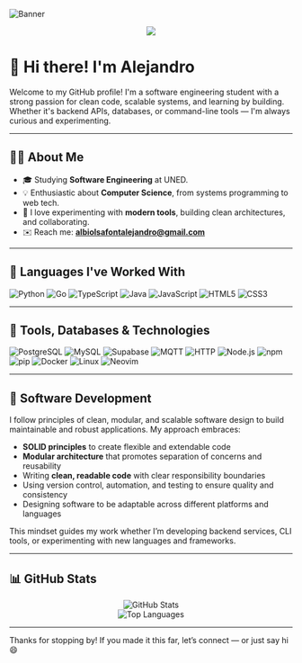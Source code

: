 ![Banner](https://capsule-render.vercel.app/api?type=waving&color=gradient&height=180&section=header&text=Hi%20I'm%20Alejandro&fontAlign=40&fontSize=40&animation=fadeIn)

<p align="center">
  <img src="https://readme-typing-svg.herokuapp.com?font=Fira+Code&size=22&duration=3000&pause=1000&center=true&vCenter=true&width=600&lines=Software+Engineering+Student;Backend+Developer+%7C+Clean+Code+Enthusiast;Always+learning+something+new!" />
</p>

# 👋 Hi there! I'm Alejandro

Welcome to my GitHub profile! I'm a software engineering student with a strong passion for clean code, scalable systems, and learning by building. Whether it's backend APIs, databases, or command-line tools — I'm always curious and experimenting.

---

## 👨‍💻 About Me

- 🎓 Studying **Software Engineering** at UNED.
- 💡 Enthusiastic about **Computer Science**, from systems programming to web tech.
- 🧪 I love experimenting with **modern tools**, building clean architectures, and collaborating.
- ✉️ Reach me: **[albiolsafontalejandro@gmail.com](mailto:albiolsafontalejandro@gmail.com)**

---

## 🧠 Languages I've Worked With

![Python](https://img.shields.io/badge/Python-3776AB?style=flat&logo=python&logoColor=white)
![Go](https://img.shields.io/badge/Go-00ADD8?style=flat&logo=go&logoColor=white)
![TypeScript](https://img.shields.io/badge/TypeScript-007ACC?style=flat&logo=typescript&logoColor=white)
![Java](https://img.shields.io/badge/Java-007396?style=flat&logo=java&logoColor=white)
![JavaScript](https://img.shields.io/badge/JavaScript-F7DF1E?style=flat&logo=javascript&logoColor=black)
![HTML5](https://img.shields.io/badge/HTML5-E34F26?style=flat&logo=html5&logoColor=white)
![CSS3](https://img.shields.io/badge/CSS3-1572B6?style=flat&logo=css3&logoColor=white)

---

## 🧰 Tools, Databases & Technologies

![PostgreSQL](https://img.shields.io/badge/PostgreSQL-336791?style=flat&logo=postgresql&logoColor=white)
![MySQL](https://img.shields.io/badge/MySQL-4479A1?style=flat&logo=mysql&logoColor=white)
![Supabase](https://img.shields.io/badge/Supabase-3ECF8E?style=flat&logo=supabase&logoColor=white)
![MQTT](https://img.shields.io/badge/MQTT-660066?style=flat&logo=data:image/svg+xml;base64,...&logoColor=white)
![HTTP](https://img.shields.io/badge/HTTP-005571?style=flat&logo=http&logoColor=white)
![Node.js](https://img.shields.io/badge/Node.js-339933?style=flat&logo=node.js&logoColor=white)
![npm](https://img.shields.io/badge/npm-CB3837?style=flat&logo=npm&logoColor=white)
![pip](https://img.shields.io/badge/pip-3776AB?style=flat&logo=pypi&logoColor=white)
![Docker](https://img.shields.io/badge/Docker-2496ED?style=flat&logo=docker&logoColor=white)
![Linux](https://img.shields.io/badge/Linux-FCC624?style=flat&logo=linux&logoColor=black)
![Neovim](https://img.shields.io/badge/Neovim-57A143?style=flat&logo=neovim&logoColor=white)

---

## 🧱 Software Development

I follow principles of clean, modular, and scalable software design to build maintainable and robust applications. My approach embraces:

- **SOLID principles** to create flexible and extendable code  
- **Modular architecture** that promotes separation of concerns and reusability  
- Writing **clean, readable code** with clear responsibility boundaries  
- Using version control, automation, and testing to ensure quality and consistency  
- Designing software to be adaptable across different platforms and languages  

This mindset guides my work whether I’m developing backend services, CLI tools, or experimenting with new languages and frameworks.

---

## 📊 GitHub Stats

<p align="center">
  <img src="https://github-readme-stats.vercel.app/api?username=alejandro-albiol&show_icons=true&theme=dracula" alt="GitHub Stats" />
  <br />
  <img src="https://github-readme-stats.vercel.app/api/top-langs/?username=alejandro-albiol&layout=compact&theme=dracula" alt="Top Languages" />
</p>

---

Thanks for stopping by! If you made it this far, let’s connect — or just say hi 😄
